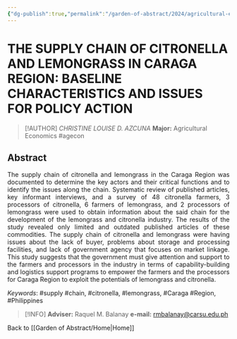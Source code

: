 ```yaml
---
{"dg-publish":true,"permalink":"/garden-of-abstract/2024/agricultural-economics-azcuna/","created":"2024-05-23T15:55:42.788+08:00"}
---
```


# THE SUPPLY CHAIN OF CITRONELLA AND LEMONGRASS IN CARAGA REGION: BASELINE CHARACTERISTICS AND ISSUES FOR POLICY ACTION
> [!AUTHOR] *CHRISTINE LOUISE D. AZCUNA*
> **Major:** Agricultural Economics #agecon 
## Abstract
<p align="justify">The supply chain of citronella and lemongrass in the Caraga Region was documented to determine the key actors and their critical functions and to identify the issues along the chain. Systematic review of published articles, key informant interviews, and a survey of 48 citronella farmers, 3 processors of citronella, 6 farmers of lemongrass, and 2 processors of lemongrass were used to obtain information about the said chain for the development of the lemongrass and citronella industry. The results of the study revealed only limited and outdated published articles of these commodities. The supply chain of citronella and lemongrass were having issues about the lack of buyer, problems about storage and processing facilities, and lack of government agency that focuses on market linkage. This study suggests that the government must give attention and support to the farmers and processors in the industry in terms of capability-building and logistics support programs to empower the farmers and the processors for Caraga Region to exploit the potentials of lemongrass and citronella.</p>

*Keywords*: #supply #chain, #citronella, #lemongrass, #Caraga #Region, #Philippines

> [!INFO] **Adviser:** Raquel M. Balanay
> **e-mail:** rmbalanay@carsu.edu.ph

Back to [[Garden of Abstract/Home\|Home]]